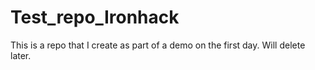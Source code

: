 # Test_repo_Ironhack
This is a repo that I create as part of a demo on the first day. Will delete later.
